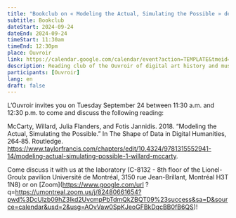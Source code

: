 ```yaml
---
title: "Bookclub on « Modeling the Actual, Simulating the Possible » de McCarty, Willard, Julia Flanders, et Fotis Jannidis"
subtitle: Bookclub
dateStart: 2024-09-24
dateEnd: 2024-09-24
timeStart: 11:30am
timeEnd: 12:30pm
place: Ouvroir
link: https://calendar.google.com/calendar/event?action=TEMPLATE&tmeid=NGdhNDhnZ2ljMTBoNmh0OWZxdjlvdjkyajAgbGFib3V2cm9pckBt&tmsrc=labouvroir%40gmail.com
description: Reading club of the Ouvroir of digital art history and museology on Tuesday, September 24, 2024, from 11:30 a.m. to 12:30 p.m., at C-8132 of the Jean-Brillant pavilion (Université de Montréal).
participants: [Ouvroir]
lang: en
draft: false
---
```


L’Ouvroir invites you on Tuesday September 24 between 11:30 a.m. and 12:30 p.m. to come and discuss the following reading:

McCarty, Willard, Julia Flanders, and Fotis Jannidis. 2018. “Modeling the Actual, Simulating the Possible.” In The Shape of Data in Digital Humanities, 264‑85. Routledge. https://www.taylorfrancis.com/chapters/edit/10.4324/9781315552941-14/modeling-actual-simulating-possible-1-willard-mccarty.

Come discuss it with us at the laboratory (C-8132 - 8th floor of the Lionel-Groulx pavilion Université de Montréal, 3150 rue Jean-Brillant, Montréal H3T 1N8) or on [Zoom](https://www.google.com/url ?q=https://umontreal.zoom.us/j/82480661654?pwd%3DcUlzb09hZ3lkd2UvcmpPbTdmQkZBQT09%23success&sa=D&source=calendar&usd=2&usg=AOvVaw0SpKJeoGFBkDqcBB0fB6QS)!
